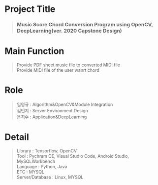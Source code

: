 # Project Title
> <h3>Music Score Chord Conversion Program using OpenCV, DeepLearning(ver. 2020 Capstone Design)</h3>
# Main Function
> Provide PDF sheet music file to converted MIDI file <br>
> Provide MIDI file of the user wanrt chord <br>
# Role
> 임영규 : Algorithm&OpenCV&Module Integration <br>
> 김민지 : Server Environment Design <br>
> 문지수 : Application&DeepLearning <br>
# Detail
> Library : Tensorflow, OpenCV   
> Tool : Pychram CE, Visual Studio Code, Android Studio, MySQLWorkbench   
> Language : Python, Java   
> ETC : MYSQL   
> Server/Database : Linux, MYSQL   
